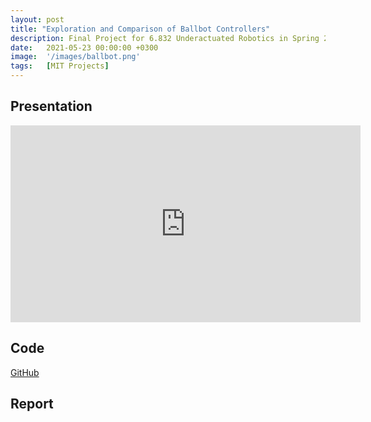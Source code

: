 ```yaml
---
layout: post
title: "Exploration and Comparison of Ballbot Controllers"
description: Final Project for 6.832 Underactuated Robotics in Spring 2021. Done with Suzanna Jiwani and Jorge Nin.
date:   2021-05-23 00:00:00 +0300
image:  '/images/ballbot.png'
tags:   [MIT Projects]
---
```


## Presentation
<iframe width="560" height="315" src="https://www.youtube-nocookie.com/embed/wt4F9OgKV_4?si=EQsdZULP-lf8nyWb" title="YouTube video player" frameborder="0" allow="accelerometer; autoplay; clipboard-write; encrypted-media; gyroscope; picture-in-picture; web-share" allowfullscreen></iframe>

## Code
[GitHub](https://github.com/fischermoseley/ball_boi)

## Report
<object data="../assets/6_832_Final_Project.pdf" width="1000" height="1000" type='application/pdf'></object>